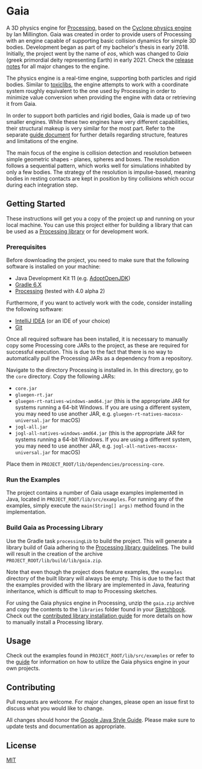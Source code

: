 # Gaia

A 3D physics engine for [Processing](https://processing.org/), based on the [Cyclone physics engine](https://github.com/idmillington/cyclone-physics) by Ian Millington. Gaia was created in order to provide users of Processing with an engine capable of supporting basic collision dynamics for simple 3D bodies. Development began as part of my bachelor's thesis in early 2018. Initially, the project went by the name of *eos*, which was changed to *Gaia* (greek primordial deity representing Earth) in early 2021. Check the [release notes](RELEASES.md) for all major changes to the engine.

The physics engine is a real-time engine, supporting both particles and rigid bodies. Similar to [toxiclibs](http://toxiclibs.org/about/), the engine attempts to work with a coordinate system roughly equivalent to the one used by Processing in order to minimize value conversion when providing the engine with data or retrieving it from Gaia.

In order to support both particles and rigid bodies, Gaia is made up of two smaller engines. While these two engines have very different capabilities, their structural makeup is very similar for the most part. Refer to the separate [guide document](guide/GUIDE.md) for further details regarding structure, features and limitations of the engine.

The main focus of the engine is collision detection and resolution between simple geometric shapes - planes, spheres and boxes. The resolution follows a sequential pattern, which works well for simulations inhabited by only a few bodies. The strategy of the resolution is impulse-based, meaning bodies in resting contacts are kept in position by tiny collisions which occur during each integration step.

## Getting Started

These instructions will get you a copy of the project up and running on your local machine. You can use this project either for building a library that can be used as a [Processing library](https://processing.org/reference/libraries/) or for development work.

### Prerequisites

Before downloading the project, you need to make sure that the following software is installed on your machine:

* Java Development Kit 11 (e.g. [AdoptOpenJDK](https://adoptopenjdk.net/))
* [Gradle 6.X](https://gradle.org/releases/)
* [Processing](https://processing.org/download/) (tested with 4.0 alpha 2)

Furthermore, if you want to actively work with the code, consider installing the following software:

* [IntelliJ IDEA](https://www.jetbrains.com/idea/download/) (or an IDE of your choice)
* [Git](https://git-scm.com/downloads)

Once all required software has been installed, it is necessary to manually copy some Processing core JARs to the project, as these are required for successful execution. This is due to the fact that there is no way to automatically pull the Processing JARs as a dependency from a repository.

Navigate to the directory Processing is installed in. In this directory, go to the `core` directory. Copy the following JARs:

* `core.jar`
* `gluegen-rt.jar`
* `gluegen-rt-natives-windows-amd64.jar` (this is the appropriate JAR for systems running a 64-bit Windows. If you are using a different system, you may need to use another JAR, e.g. `gluegen-rt-natives-macosx-universal.jar` for macOS)
* `jogl-all.jar`
* `jogl-all-natives-windows-amd64.jar` (this is the appropriate JAR for systems running a 64-bit Windows. If you are using a different system, you may need to use another JAR, e.g. `jogl-all-natives-macosx-universal.jar` for macOS)

Place them in `PROJECT_ROOT/lib/dependencies/processing-core`.

### Run the Examples

The project contains a number of Gaia usage examples implemented in Java, located in `PROJECT_ROOT/lib/src/examples`. For running any of the examples, simply execute the `main(String[] args)` method found in the implementation.

### Build Gaia as Processing Library

Use the Gradle task `processingLib` to build the project. This will generate a library build of Gaia adhering to the [Processing library guidelines](https://github.com/processing/processing/wiki/Library-Guidelines). The build will result in the creation of the archive `PROJECT_ROOT/lib/build/lib/gaia.zip`.

Note that even though the project does feature examples, the `examples` directory of the built library will always be empty. This is due to the fact that the examples provided with the library are implemented in Java, featuring inheritance, which is difficult to map to Processing sketches.

For using the Gaia physics engine in Processing, unzip the `gaia.zip` archive and copy the contents to the `libraries` folder found in your [Sketchbook](https://processing.org/reference/environment/#Sketchbook). Check out the [contributed library installation guide](https://github.com/processing/processing/wiki/How-to-Install-a-Contributed-Library) for more details on how to manually install a Processing library.

## Usage

Check out the examples found in `PROJECT_ROOT/lib/src/examples` or refer to the [guide](guide/GUIDE.md) for information on how to utilize the Gaia physics engine in your own projects.

## Contributing

Pull requests are welcome. For major changes, please open an issue first to discuss what you would like to change.

All changes should honor the [Google Java Style Guide](https://google.github.io/styleguide/javaguide.html). Please make sure to update tests and documentation as appropriate.

## License

[MIT](LICENSE.txt)
